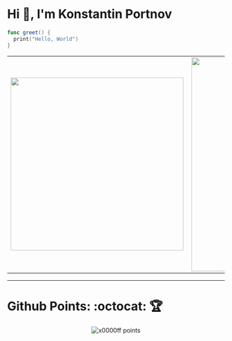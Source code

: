 # Hi 👋, I'm Konstantin Portnov

```swift
func greet() {
  print("Hello, World")
}
```

<!--
<p align="left"> <img src="https://komarev.com/ghpvc/?username=x0000ff" alt="x0000ff" /> </p>
-->

<center>
  <table>
    <tr>
        <td><img width="400px" align="left" src="https://github-readme-stats.vercel.app/api/top-langs/?username=x0000ff&hide=html&layout=compact&show_icons=true&theme=gruvbox" /></td>
        <td><img width="495px" align="left" src="https://github-readme-stats.vercel.app/api?username=x0000ff&show_icons=true&theme=gruvbox" /></td>
    </tr>   
  </table>
</center>  

---

# Github Points: :octocat: 🏆️
<p align="center">
    <img src="https://github-profile-trophy.vercel.app/?username=x0000ff&theme=onedark&margin-w=7&hide_border=true" alt="x0000ff points"/>
</p>


<!--
**x0000ff/x0000ff** is a ✨ _special_ ✨ repository because its `README.md` (this file) appears on your GitHub profile.

Here are some ideas to get you started:

- 🔭 I’m currently working on ...
- 🌱 I’m currently learning ...
- 👯 I’m looking to collaborate on ...
- 🤔 I’m looking for help with ...
- 💬 Ask me about ...
- 📫 How to reach me: ...
- 😄 Pronouns: ...
- ⚡ Fun fact: ...
-->
